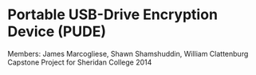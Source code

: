 Portable USB-Drive Encryption Device (PUDE)
========
Members: James Marcogliese, Shawn Shamshuddin, William Clattenburg
Capstone Project for Sheridan College 2014 



